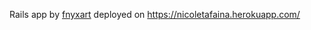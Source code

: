 Rails app by [fnyxart](https://github.com/fnyxart) deployed on https://nicoletafaina.herokuapp.com/
